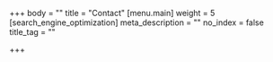 +++
body = ""
title = "Contact"
[menu.main]
weight = 5
[search_engine_optimization]
meta_description = ""
no_index = false
title_tag = ""

+++
